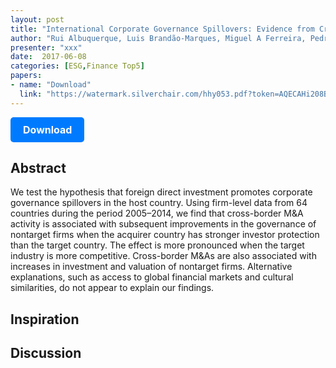 ```yaml
---
layout: post
title: "International Corporate Governance Spillovers: Evidence from Cross-Border Mergers and Acquisitions"
author: "Rui Albuquerque, Luis Brandão-Marques, Miguel A Ferreira, Pedro Matos"
presenter: "xxx"
date:  2017-06-08
categories: [ESG,Finance Top5]
papers:
- name: "Download"
  link: "https://watermark.silverchair.com/hhy053.pdf?token=AQECAHi208BE49Ooan9kkhW_Ercy7Dm3ZL_9Cf3qfKAc485ysgAAA3gwggN0BgkqhkiG9w0BBwagggNlMIIDYQIBADCCA1oGCSqGSIb3DQEHATAeBglghkgBZQMEAS4wEQQMx21cQ5Y2X-YxaKQbAgEQgIIDK4yyn57KEAUNwGWlVWGXmkm57wEZH_KHaQpXdyX-TKcE4RKsS1ZkgYCic-nuTR87nI8yKWmrBoLUoxl_DO5JHpEkqZNA0dpfgGhjcDRCEs4fSBEl-10iMPA6KQkv1JPvdnIIikcNUnFcTfYAaB_EUI2tfVtm4Zg4IhBzXukZdKso0FqXLvkrtf6-q7UJAuASPV2xsMItK7T2wi2jNYWtae4rHEHXwtWkM_l7Oq0wtaSgbCoL5euSRHLyB1XvC4KHErZJwXGnKdQusPK9QfztVMJg2h5moW9u1zPDHs07UbLQ0zWlxodvXh7oJRof1F6BkugabL1CwkhnarWMEZLP8J_m8qtaaB4wS0e_CkSdJq_UydKrwrphy1QLuGzfCz9i4xWq8XySOiJFem-LomDd2Lja8hdtU78zUk4DuEdEIpcKN8EsSHpjztEQ6I4hXJk0NFLChWVK87hTYluuU5PONp-EYOUyE5xk5ETdmUpRl6S9JhsbYAnlcmxbhF7Xbrns13yPDYaZu2Zw6lokH0FWWSBSa5sobNeiO10KzTnqlk3p3voPXwmE_rEHVOCflF8IVPW2VT7YhCJ-qswYBq2F5EwOGuqyW_MjNxf6HGh-jaK_k9b-tnjqmwcb3oZ0AldAtNqph1gUxipEhaSX60PyUdy8SyDq_rbFWc_SnDzAV9JwYg-551mz16L9wOTbHxRDzfHp6gevHzopnOS7WwoJ8x4strWXR8jykmunm_c4RTeO4fc7iPgC47PNtH396YVYnvt6fqpL1v8XHZLFqmo3x-Gha5KVg_GLxIAekRkojCN62mk_TAegKKYBRlwozS9LhL8x4RiGqSLKmFkEb68zKgkTpsZs7nm_lVwphDAWJLRxwVG1NLSxJ888hi2DyuDSC046Iguojiud_DhTgLoSzDxm-vor9WvRtjKjdIOyZivmFFvump86blRSQsr7D9Za24QtbLUcNCNuDbwAZB2NFiJYMNQ6Hhb2-cYeS4hb-3-m4t3-mt3732wEiTLskx0FQFE4q-BqyUux1I4DQ3GVudvg91md-LC6tEI36SmompW5Px7SaBeuRviQXCQ"
---
```



<p>
  <a href="https://watermark.silverchair.com/hhy053.pdf?token=AQECAHi208BE49Ooan9kkhW_Ercy7Dm3ZL_9Cf3qfKAc485ysgAAA3gwggN0BgkqhkiG9w0BBwagggNlMIIDYQIBADCCA1oGCSqGSIb3DQEHATAeBglghkgBZQMEAS4wEQQMx21cQ5Y2X-YxaKQbAgEQgIIDK4yyn57KEAUNwGWlVWGXmkm57wEZH_KHaQpXdyX-TKcE4RKsS1ZkgYCic-nuTR87nI8yKWmrBoLUoxl_DO5JHpEkqZNA0dpfgGhjcDRCEs4fSBEl-10iMPA6KQkv1JPvdnIIikcNUnFcTfYAaB_EUI2tfVtm4Zg4IhBzXukZdKso0FqXLvkrtf6-q7UJAuASPV2xsMItK7T2wi2jNYWtae4rHEHXwtWkM_l7Oq0wtaSgbCoL5euSRHLyB1XvC4KHErZJwXGnKdQusPK9QfztVMJg2h5moW9u1zPDHs07UbLQ0zWlxodvXh7oJRof1F6BkugabL1CwkhnarWMEZLP8J_m8qtaaB4wS0e_CkSdJq_UydKrwrphy1QLuGzfCz9i4xWq8XySOiJFem-LomDd2Lja8hdtU78zUk4DuEdEIpcKN8EsSHpjztEQ6I4hXJk0NFLChWVK87hTYluuU5PONp-EYOUyE5xk5ETdmUpRl6S9JhsbYAnlcmxbhF7Xbrns13yPDYaZu2Zw6lokH0FWWSBSa5sobNeiO10KzTnqlk3p3voPXwmE_rEHVOCflF8IVPW2VT7YhCJ-qswYBq2F5EwOGuqyW_MjNxf6HGh-jaK_k9b-tnjqmwcb3oZ0AldAtNqph1gUxipEhaSX60PyUdy8SyDq_rbFWc_SnDzAV9JwYg-551mz16L9wOTbHxRDzfHp6gevHzopnOS7WwoJ8x4strWXR8jykmunm_c4RTeO4fc7iPgC47PNtH396YVYnvt6fqpL1v8XHZLFqmo3x-Gha5KVg_GLxIAekRkojCN62mk_TAegKKYBRlwozS9LhL8x4RiGqSLKmFkEb68zKgkTpsZs7nm_lVwphDAWJLRxwVG1NLSxJ888hi2DyuDSC046Iguojiud_DhTgLoSzDxm-vor9WvRtjKjdIOyZivmFFvump86blRSQsr7D9Za24QtbLUcNCNuDbwAZB2NFiJYMNQ6Hhb2-cYeS4hb-3-m4t3-mt3732wEiTLskx0FQFE4q-BqyUux1I4DQ3GVudvg91md-LC6tEI36SmompW5Px7SaBeuRviQXCQ" class="button">
    Download
  </a>
</p>

<style>
  .button {
    display: inline-block;
    padding: 10px 20px;
    background-color: #007bff;
    color: #fff;
    text-decoration: none;
    border-radius: 5px;
    font-size: 16px;
    font-weight: bold;
  }
</style>

## Abstract
We test the hypothesis that foreign direct investment promotes corporate governance spillovers in the host country. Using firm-level data from 64 countries during the period 2005–2014, we find that cross-border M&A activity is associated with subsequent improvements in the governance of nontarget firms when the acquirer country has stronger investor protection than the target country. The effect is more pronounced when the target industry is more competitive. Cross-border M&As are also associated with increases in investment and valuation of nontarget firms. Alternative explanations, such as access to global financial markets and cultural similarities, do not appear to explain our findings.
## Inspiration




## Discussion
